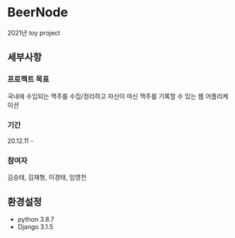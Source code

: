 # BeerNode
2021년 toy project

## 세부사항
### 프로젝트 목표
국내에 수입되는 맥주를 수집/정리하고 자신이 마신 맥주를 기록할 수 있는 웹 어플리케이션

### 기간
20.12.11 - 

### 참여자
김승태, 김재형, 이경태, 임영천


## 환경설정
- python 3.8.7
- Django 3.1.5
